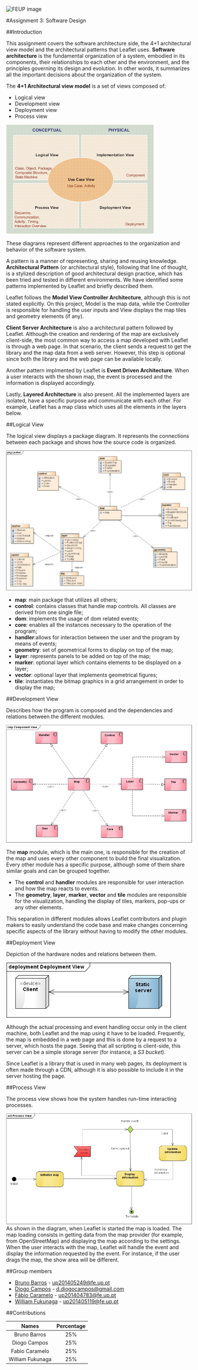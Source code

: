 ![FEUP image](https://sigarra.up.pt/feup/pt/WEB_GESSI_DOCS.download_file?p_name=F-370784536/logo_cores_oficiais.jpg)

#Assignment 3: Software Design

##Introduction

This assignment covers the software architecture side, the 4+1 architectural view model and the architectural patterns that Leaflet uses. **Software architecture** is the fundamental organization of a system, embodied in its components, their relationships to each other and the environment, and the principles governing its design and evolution. In other words, it summarizes all the important decisions about the organization of the system.

The **4+1 Architectural view model** is a set of views composed of:
*   Logical view
*   Development view
*   Deployment view
*   Process view

![4+1 View Model](https://raw.githubusercontent.com/DiogoMCampos/Leaflet/ESOF-Documentation/ESOF-docs/resources/4%2B1architechture.png)

These diagrams represent different approaches to the organization and behavior of the software system.


A pattern is a manner of representing, sharing and reusing knowledge. **Architectural Pattern** (or architectural style), following that line of thought, is a stylized description of good architectural design practice, which has been tried and tested in different environments. We have identified some patterns implemented by Leaflet and briefly described them.

Leaflet follows the **Model View Controller Architecture**, although this is not stated explicitly. On this project, Model is the map data, while the Controller is responsible for handling the user inputs and View displays the map tiles and geometry elements (if any).

**Client Server Architecture** is also a architectural pattern followed by Leaflet. Although the creation and rendering of the map are exclusively client-side, the most common way to access a map developed with Leaflet is through a web page. In that scenario, the client sends a request to get the library and the map data from a web server. However, this step is optional since both the library and the web page can be available locally.

Another pattern implmented by Leaflet is **Event Driven Architecture**. When a user interacts with the shown map, the event is processed and the information is displayed accordingly.

Lastly, **Layered Architecture** is also present. All the implemented layers are isolated, have a specific purpose and communicate with each other. For example, Leaflet has a map class which uses all the elements in the layers below.


##Logical View

The logical view displays a package diagram. It represents the connections between each package and shows how the source code is organized.

![Package diagram](https://raw.githubusercontent.com/DiogoMCampos/Leaflet/ESOF-Documentation/ESOF-docs/resources/Package%20Diagram.png)

*   **map**: main package that utilizes all others;
*   **control**: contains classes that handle map controls. All classes are derived from one single file;
*   **dom**: implements the usage of dom related events;
*   **core**: enables all the instances necessary to the operation of the program;
*   **handler**:allows for interaction between the user and the program by means of events;
*   **geometry**: set of geometrical forms to display on top of the map;
*   **layer**: represents panels to be added on top of the map;
*   **marker**: optional layer which contains elements to be displayed on a layer;
*   **vector**: optional layer that implements geometrical figures;
*   **tile**: instantiates the bitmap graphics in a grid arrangement in order to display the map;

##Development View

Describes how the program is composed and the dependencies and relations between the different modules.

![Component View](https://raw.githubusercontent.com/DiogoMCampos/Leaflet/ESOF-Documentation/ESOF-docs/resources/Component%20View.png)

The **map** module, which is the main one, is responsible for the creation of the map and uses every other component to build the final visualization. Every other module has a specific purpose, although some of them share similar goals and can be grouped together.

*   The **control** and **handler** modules are responsible for user interaction and how the map reacts to events.
*   The **geometry**, **layer**, **marker**, **vector** and **tile** modules are responsible for the visualization, handling the display of tiles, markers, pop-ups or any other elements.

This separation in different modules allows Leaflet contributors and plugin makers to easily understand the code base and make changes concerning specific aspects of the library without having to modify the other modules.

##Deployment View

Depiction of the hardware nodes and relations between them.

![Deployment View](https://raw.githubusercontent.com/DiogoMCampos/Leaflet/ESOF-Documentation/ESOF-docs/resources/Deployment%20View.png)

Although the actual processing and event handling occur only in the client machine, both Leaflet and the map using it have to be loaded. Frequently, the map is embedded in a web page and this is done by a request to a server, which hosts the page. Seeing that all scripting is client-side, this server can be a simple storage server (for instance, a *S3 bucket*).

Since Leaflet is a library that is used in many web pages, its deployment is often made through a CDN, although it is also possible to include it in the server hosting the page.

##Process View

The process view shows how the system handles run-time interacting processes.

![Process View](https://raw.githubusercontent.com/DiogoMCampos/Leaflet/ESOF-Documentation/ESOF-docs/resources/Activity%20Diagram.png)
As shown in the diagram, when Leaflet is started the map is loaded. The map loading consists in getting data from the map provider (for example, from OpenStreetMap) and displaying the map according to the settings.
When the user interacts with the map, Leaflet will handle the event and display the information requested by the event. For instance, if the user drags the map, the show area will be different.

##Group members
*   [Bruno Barros](https://github.com/BrunoBarros21) - up201405249@fe.up.pt
*   [Diogo Campos](https://github.com/DiogoMCampos) - d.diogocampos@gmail.com
*   [Fábio Caramelo](https://github.com/Caramelo18) - up201404783@fe.up.pt
*   [William Fukunaga](https://github.com/williamnf) - up201405119@fe.up.pt

##Contributions

|       **Names**   | **Percentage** |
|:----------------:	|:------------:	|
| Bruno Barros     	|      25%     	|
| Diogo Campos     	|      25%     	|
| Fabio Caramelo   	|      25%     	|
| William Fukunaga 	|      25%     	|
